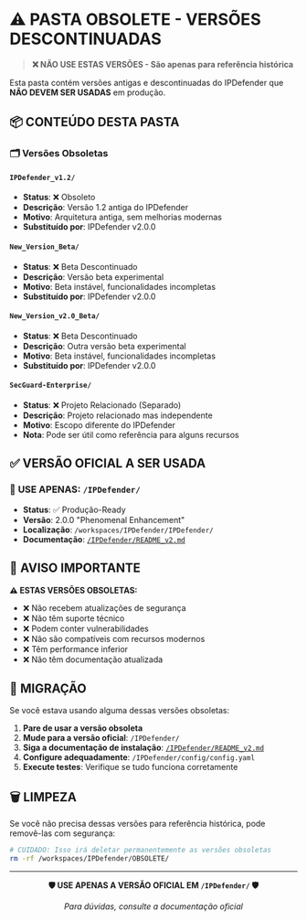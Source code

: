 # ⚠️ PASTA OBSOLETE - VERSÕES DESCONTINUADAS

> **❌ NÃO USE ESTAS VERSÕES - São apenas para referência histórica**

Esta pasta contém versões antigas e descontinuadas do IPDefender que **NÃO DEVEM SER USADAS** em produção.

## 📦 **CONTEÚDO DESTA PASTA**

### 🗂️ **Versões Obsoletas**

#### `IPDefender_v1.2/`
- **Status**: ❌ Obsoleto
- **Descrição**: Versão 1.2 antiga do IPDefender
- **Motivo**: Arquitetura antiga, sem melhorias modernas
- **Substituído por**: IPDefender v2.0.0

#### `New_Version_Beta/`
- **Status**: ❌ Beta Descontinuado
- **Descrição**: Versão beta experimental
- **Motivo**: Beta instável, funcionalidades incompletas
- **Substituído por**: IPDefender v2.0.0

#### `New_Version_v2.0_Beta/`
- **Status**: ❌ Beta Descontinuado
- **Descrição**: Outra versão beta experimental
- **Motivo**: Beta instável, funcionalidades incompletas
- **Substituído por**: IPDefender v2.0.0

#### `SecGuard-Enterprise/`
- **Status**: ❌ Projeto Relacionado (Separado)
- **Descrição**: Projeto relacionado mas independente
- **Motivo**: Escopo diferente do IPDefender
- **Nota**: Pode ser útil como referência para alguns recursos

## ✅ **VERSÃO OFICIAL A SER USADA**

### 🎯 **USE APENAS**: `/IPDefender/`
- **Status**: ✅ Produção-Ready
- **Versão**: 2.0.0 "Phenomenal Enhancement"
- **Localização**: `/workspaces/IPDefender/IPDefender/`
- **Documentação**: [`/IPDefender/README_v2.md`](../IPDefender/README_v2.md)

## 🚨 **AVISO IMPORTANTE**

**⚠️ ESTAS VERSÕES OBSOLETAS:**
- ❌ Não recebem atualizações de segurança
- ❌ Não têm suporte técnico
- ❌ Podem conter vulnerabilidades
- ❌ Não são compatíveis com recursos modernos
- ❌ Têm performance inferior
- ❌ Não têm documentação atualizada

## 🔄 **MIGRAÇÃO**

Se você estava usando alguma dessas versões obsoletas:

1. **Pare de usar a versão obsoleta**
2. **Mude para a versão oficial**: `/IPDefender/`
3. **Siga a documentação de instalação**: [`/IPDefender/README_v2.md`](../IPDefender/README_v2.md)
4. **Configure adequadamente**: `/IPDefender/config/config.yaml`
5. **Execute testes**: Verifique se tudo funciona corretamente

## 🗑️ **LIMPEZA**

Se você não precisa dessas versões para referência histórica, pode removê-las com segurança:

```bash
# CUIDADO: Isso irá deletar permanentemente as versões obsoletas
rm -rf /workspaces/IPDefender/OBSOLETE/
```

---

<div align="center">

**🛡️ USE APENAS A VERSÃO OFICIAL EM `/IPDefender/` 🛡️**

*Para dúvidas, consulte a documentação oficial*

</div>
